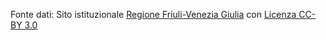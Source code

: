 Fonte dati: Sito istituzionale [Regione Friuli-Venezia Giulia](http://www.usrfvg.gov.it/it/home/menu/uffici/Direzione/Rilevazioni-e-statistiche/index.html) con [Licenza CC-BY 3.0](http://creativecommons.org/licenses/by/3.0/it/legalcode)
